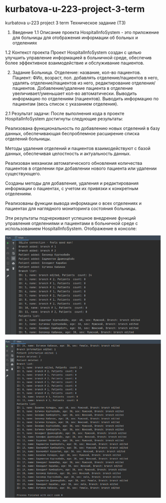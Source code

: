 # kurbatova-u-223-project-3-term
kurbatova u-223 project 3 term
Техническое задание (ТЗ)
1. Введение
1.1 Описание проекта
HospitalInfoSystem - это приложение для больницы для отображения информации об больных и отделениях

1.2 Контекст проекта
Проект HospitalInfoSystem создан с целью улучшить управление информацией в больничной среде, обеспечив более эффективное взаимодействие и обслуживание пациентов.

2. Задание
Больница. Отделение: название, кол-во пациентов. Пациент: ФИо, возраст, пол. добавлять отделение/пациентов в него, удалять отделение/пациентов из него, редактирование отделения/пациентов. Добавление/удаление пациента в отделение увеличивает/уменьшает кол-во автоматически. Выводить информацию по отделениям (пациентов). Выводить информацию по пациентам (весь список с указанием отделения).

2.1 Результат задачи:
После выполнения кода в проекте HospitalInfoSystem достигнуты следующие результаты:

Реализована функциональность по добавлению новых отделений в базу данных, обеспечивающая беспроблемное расширение списка отделений больницы.

Методы удаления отделений и пациентов взаимодействуют с базой данных, обеспечивая целостность и актуальность данных.

Реализован механизм автоматического обновления количества пациентов в отделении при добавлении нового пациента или удалении существующего.

Созданы методы для добавления, удаления и редактирования информации о пациентах, с учетом их привязки к конкретным отделениям.

Реализованы функции вывода информации о всех отделениях и пациентах для наглядного мониторинга состояния больницы.

Эти результаты подчеркивают успешное внедрение функций управления отделениями и пациентами в больничной среде с использованием HospitalInfoSystem.
Отображение в консоле:

![libraries](https://github.com/Ekaterina372/kurbatova-u-223-project-3-term/blob/main/%D0%BF%D1%80%D0%BE%D0%B5%D0%BA%D1%821.png)

![libraries](https://github.com/Ekaterina372/kurbatova-u-223-project-3-term/blob/main/%D0%BF%D1%80%D0%BE%D0%B5%D0%BA%D1%82%202.png)
